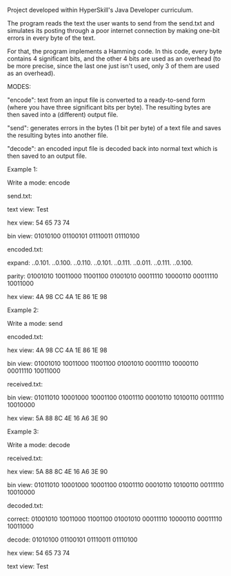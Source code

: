 Project developed within HyperSkill's Java Developer curriculum. 

The program reads the text the user wants to send from the send.txt and simulates its posting through a poor internet connection by making one-bit errors in every byte of the text. 

For that, the program implements a Hamming code. In this code, every byte contains 4 significant bits, and the other 4 bits are used as an overhead (to be more precise, since the last one just isn't used, only 3 of them are used as an overhead).

MODES:

"encode": text from an input file is converted to a ready-to-send form (where you have three significant bits per byte). The resulting bytes are then saved into a (different) output file.

"send": generates errors in the bytes (1 bit per byte) of a text file and saves the resulting bytes into another file.

"decode": an encoded input file is decoded back into normal text which is then saved to an output file.

Example 1:

Write a mode: encode

send.txt:

text view: Test

hex view: 54 65 73 74

bin view: 01010100 01100101 01110011 01110100

encoded.txt:

expand: ..0.101. ..0.100. ..0.110. ..0.101. ..0.111. ..0.011. ..0.111. ..0.100.

parity: 01001010 10011000 11001100 01001010 00011110 10000110 00011110 10011000

hex view: 4A 98 CC 4A 1E 86 1E 98

Example 2:

Write a mode: send

encoded.txt:

hex view: 4A 98 CC 4A 1E 86 1E 98

bin view: 01001010 10011000 11001100 01001010 00011110 10000110 00011110 10011000

received.txt:

bin view: 01011010 10001000 10001100 01001110 00010110 10100110 00111110 10010000

hex view: 5A 88 8C 4E 16 A6 3E 90

Example 3:

Write a mode: decode

received.txt:

hex view: 5A 88 8C 4E 16 A6 3E 90

bin view: 01011010 10001000 10001100 01001110 00010110 10100110 00111110 10010000

decoded.txt:

correct: 01001010 10011000 11001100 01001010 00011110 10000110 00011110 10011000

decode: 01010100 01100101 01110011 01110100

hex view: 54 65 73 74

text view: Test
